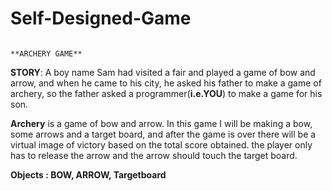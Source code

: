 # Self-Designed-Game

                                                                  **ARCHERY GAME**
**STORY**: A boy name Sam had visited a fair and played a game of bow and arrow, and when he came to his city, he asked his father to make a game of archery, so the father asked a programmer(**i.e.YOU**) to make a game for his son.

**Archery** is a game of bow and arrow.
 In this game I will be making a bow, some arrows and a target board, and after the game is over  there will be a virtual image of victory based on the  total score obtained.
 the player only has to release the arrow and the arrow should touch the target board.
 
 **Objects : BOW, ARROW, Targetboard**
